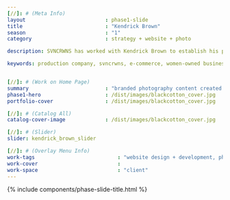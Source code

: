```yaml
---
[//]: # (Meta Info)
layout                          : phase1-slide
title 					        : "Kendrick Brown"
season				            : "1"
category						: strategy + website + photo

description: SVNCRWNS has worked with Kendrick Brown to establish his personal brand working in education, philosophy and consulting.

keywords: production company, svncrwns, e-commerce, women-owned businesses, creative team, consulting, business operations, launch my brand, manage my brand, photography, videography, special projects


[//]: # (Work on Home Page)
summary                         : "branded photography content created for website"
phase1-hero                     : /dist/images/blackcotton_cover.jpg
portfolio-cover                 : /dist/images/blackcotton_cover.jpg

[//]: # (Catalog All)
catalog-cover-image				: /dist/images/blackcotton_cover.jpg

[//]: # (Slider)
slider: kendrick_brown_slider

[//]: # (Overlay Menu Info)
work-tags 							: "website design + development, photography, art direction, creative direction"
work-cover							:
work-space 							: "client"
---
```


{% include components/phase-slide-title.html %}
